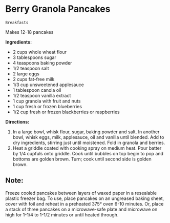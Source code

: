 # Berry Granola Pancakes

`Breakfasts`

Makes 12-18 pancakes

**Ingredients:**

- 2 cups whole wheat flour
- 3 tablespoons sugar
- 4 teaspoons baking powder
- 1/2 teaspoon salt
- 2 large eggs
- 2 cups fat-free milk
- 1/3 cup unsweetened applesauce
- 1 tablespoon canola oil
- 1/2 teaspoon vanilla extract
- 1 cup granola with fruit and nuts
- 1 cup fresh or frozen blueberries
- 1/2 cup fresh or frozen blackberries or raspberries

**Directions:**

1. In a large bowl, whisk flour, sugar, baking powder and salt. In another bowl, whisk eggs, milk, applesauce, oil and vanilla until blended. Add to dry ingredients, stirring just until moistened. Fold in granola and berries.
2. Heat a griddle coated with cooking spray on medium heat. Pour batter by 1/4 cupfuls onto griddle. Cook until bubbles on top begin to pop and bottoms are golden brown. Turn; cook until second side is golden brown.

## **Note:**

Freeze cooled pancakes between layers of waxed paper in a resealable plastic freezer bag. To use, place pancakes on an ungreased baking sheet, cover with foil and reheat in a preheated 375° oven 6-10 minutes. Or, place a stack of three pancakes on a microwave-safe plate and microwave on high for 1-1/4 to 1-1/2 minutes or until heated through.
